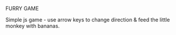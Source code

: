 FURRY GAME

Simple js game - use arrow keys to change direction & feed the little monkey with bananas.